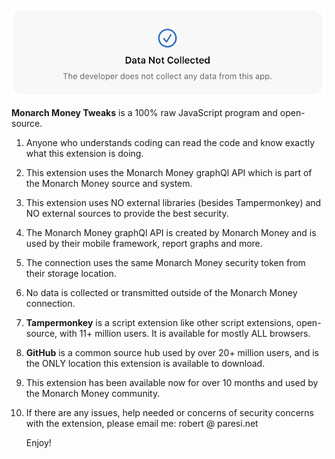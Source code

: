 
![Settings](/images/MM_SettingsDeveloper.png)

**Monarch Money Tweaks** is a 100% raw JavaScript program and open-source.   

1. Anyone who understands coding can read the code and know exactly what this extension is doing.
2. This extension uses the Monarch Money graphQl API which is part of the Monarch Money source and system.
3. This extension uses NO external libraries (besides Tampermonkey) and NO external sources to provide the best security.
4. The Monarch Money graphQl API is created by Monarch Money and is used by their mobile framework, report graphs and more.
5. The connection uses the same Monarch Money security token from their storage location.
6. No data is collected or transmitted outside of the Monarch Money connection.
7. **Tampermonkey** is a script extension like other script extensions, open-source, with 11+ million users.  It is available for mostly ALL browsers.
8. **GitHub** is a common source hub used by over 20+ million users, and is the ONLY location this extension is available to download.
9. This extension has been available now for over 10 months and used by the Monarch Money community.
10. If there are any issues, help needed or concerns of security concerns with the extension, please email me: robert @ paresi.net

    Enjoy!
